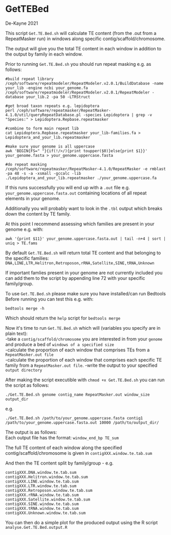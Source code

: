 # GetTEBed  

De-Kayne 2021  

This script `Get.TE.Bed.sh` will calculate TE content (from the .out from a RepeatMasker run) in windows along specific contig/scaffold/chromosome.  

The output will give you the total TE content in each window in addition to the output by family in each window.  

Prior to running `Get.TE.Bed.sh` you should run repeat masking e.g. as follows:  

```
#build repeat library
/ceph/software/repeatmodeler/RepeatModeler.v2.0.1/BuildDatabase -name your_lib -engine ncbi your_genome.fa
/ceph/software/repeatmodeler/RepeatModeler.v2.0.1/RepeatModeler -database your_lib.2 -pa 50 -LTRStruct

#get broad taxon repeats e.g. lepidoptera
perl /ceph/software/repeatmasker/RepeatMasker-4.1.0/util/queryRepeatDatabase.pl -species Lepidoptera | grep -v "Species:" > Lepidoptera.Repbase.repeatmasker

#combine to form main repeat lib
cat Lepidoptera.Repbase.repeatmasker your_lib-families.fa > Lepidoptera_and_your_lib.repeatmasker

#make sure your genome is all uppercase
awk 'BEGIN{FS=" "}{if(!/>/){print toupper($0)}else{print $1}}' your_genome.fasta > your_genome.uppercase.fasta

#do repeat masking
/ceph/software/repeatmasker/RepeatMasker-4.1.0/RepeatMasker -e rmblast -pa 48 -s -a -xsmall -gccalc -lib ./Lepidoptera_and_your_lib.repeatmasker ./your_genome.uppercase.fa

```

If this runs successfully you will end up with a `.out` file e.g. `your_genome.uppercase.fasta.out` containing locations of all repeat elements in your genome.  

Additionally you will probably want to look in the `.tbl` output which breaks down the content by TE family.  

At this point I recommend assessing which families are present in your genome e.g. with:
```
awk '{print $11}' your_genome.uppercase.fasta.out | tail -n+4 | sort | uniq > TE.fams
```

By default `Get.TE.Bed.sh` will return total TE content and that belonging to the specific families:  
`DNA,LINE,LTR,Helitron,Retroposon,rRNA,Satellite,SINE,tRNA,Unknown`  

If important famlies present in your genome are not currently included you can add them to the script by appending line 72 with your specific family/group.  

To use `Get.TE.Bed.sh` please make sure you have installed/can run Bedtools  
Before running you can test this e.g. with:
```
bedtools merge -h
```
Which should return the `help` script for `bedtools merge`  

Now it's time to run `Get.TE.Bed.sh` which will (variables you specify are in plain text):   
-take a `contig/scaffold/chromosome` you are interested in from your `genome` and produce a bed of `windows of a specified size`  
-calculate the proportion of each window that comprises TEs from a `RepeatMasker.out file`  
-calculate the proportion of each window that comprises each specific TE family from a `RepeatMasker.out file`. 
-write the output to your specified `output directory`  

After making the script executible with `chmod +x Get.TE.Bed.sh` you can run the script as follows:
```
./Get.TE.Bed.sh genome contig_name RepeatMasker.out window_size output_dir
```
e.g.
```
./Get.TE.Bed.sh /path/to/your_genome.uppercase.fasta contig1 /path/to/your_genome.uppercase.fasta.out 10000 /path/to/output_dir/
```
The output is as follows:  
Each output file has the format: `window_end_bp TE_sum`  

The full TE content of each window along the specified contig/scaffold/chromosome is given in `contigXXX.window.te.tab.sum`  

And then the TE content split by family/group - e.g.
```
contigXXX.DNA.window.te.tab.sum
contigXXX.Helitron.window.te.tab.sum
contigXXX.LINE.window.te.tab.sum
contigXXX.LTR.window.te.tab.sum
contigXXX.Retroposon.window.te.tab.sum
contigXXX.rRNA.window.te.tab.sum
contigXXX.Satellite.window.te.tab.sum
contigXXX.SINE.window.te.tab.sum
contigXXX.tRNA.window.te.tab.sum
contigXXX.Unknown.window.te.tab.sum
```

You can then do a simple plot for the produced output using the R script `analyse.Get.TE.Bed.output.R`
